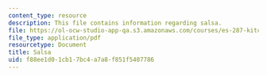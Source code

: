 ```yaml
---
content_type: resource
description: This file contains information regarding salsa.
file: https://ol-ocw-studio-app-qa.s3.amazonaws.com/courses/es-287-kitchen-chemistry-spring-2009/f88ee1d01cb17bc4a7a8f851f5407786_MITES_287S09_read02.pdf
file_type: application/pdf
resourcetype: Document
title: Salsa
uid: f88ee1d0-1cb1-7bc4-a7a8-f851f5407786
---
```

